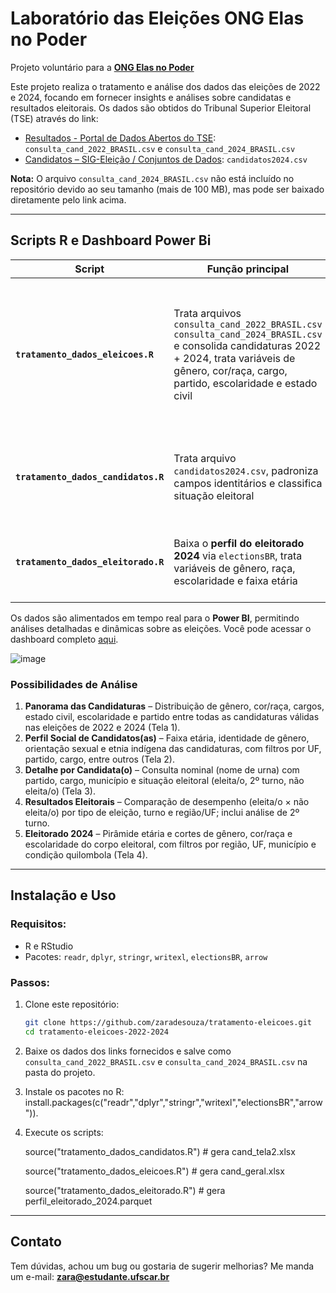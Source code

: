 # Laboratório das Eleições ONG Elas no Poder
Projeto voluntário para a **[ONG Elas no Poder](https://elasnopoder.org/)**


Este projeto realiza o tratamento e análise dos dados das eleições de 2022 e 2024, focando em fornecer insights e análises sobre candidatas e resultados eleitorais. 
Os dados são obtidos do Tribunal Superior Eleitoral (TSE) através do link:

- [Resultados - Portal de Dados Abertos do TSE](https://dadosabertos.tse.jus.br/dataset/?groups=resultados): `consulta_cand_2022_BRASIL.csv` e `consulta_cand_2024_BRASIL.csv`
- [Candidatos – SIG-Eleição / Conjuntos de Dados](https://sig.tse.jus.br/ords/dwapr/r/seai/sig-eleicao-arquivo/conjuntos-de-dados?p10_nm_modulo=candidatura): `candidatos2024.csv` 

**Nota:** O arquivo `consulta_cand_2024_BRASIL.csv` não está incluído no repositório devido ao seu tamanho (mais de 100 MB), mas pode ser baixado diretamente pelo link acima.

---

## Scripts R e Dashboard Power Bi

| Script | Função principal |       Telas Power BI       | Arquivo(s) gerados |
|--------|-----------------|----------------------------|--------------------|
| **`tratamento_dados_eleicoes.R`** | Trata arquivos `consulta_cand_2022_BRASIL.csv`  `consulta_cand_2024_BRASIL.csv` e consolida candidaturas 2022 + 2024, trata variáveis de gênero, cor/raça, cargo, partido, escolaridade e estado civil | **Tela 1 – PANORAMA** (distribuição de gênero, raça, cargos, etc.)<br><br>**Tela 3 – CANDIDATOS(AS)** (lista nome de urna, partido, cargo, município, situação) | `cand_geral.xlsx` |
| **`tratamento_dados_candidatos.R`** | Trata arquivo `candidatos2024.csv`, padroniza campos identitários e classifica situação eleitoral | **Tela 2 – PERFIL SOCIAL** <br>(faixa etária, identidade de gênero, orientação sexual, etnia indígena) | `cand_tela2.xlsx` |
| **`tratamento_dados_eleitorado.R`** | Baixa o **perfil do eleitorado 2024** via `electionsBR`, trata variáveis de gênero, raça, escolaridade e faixa etária | **Tela 4 – ELEITORADO** (piramide etária, gênero, cor/raça, escolaridade, totais) | `perfil_eleitorado_2024.parquet` |

Os dados são alimentados em tempo real para o **Power BI**, permitindo análises detalhadas e dinâmicas sobre as eleições. 
Você pode acessar o dashboard completo [aqui](https://app.powerbi.com/view?r=eyJrIjoiNGE2MmY2Y2YtYzEzYy00ZjUwLWFjODYtZGI2ODNlZThiZmNiIiwidCI6IjVjYTI0MTc0LWYxMzgtNGZlMS1iODY2LWFjZWFlOTRiZjk5MiJ9).

![image](https://github.com/user-attachments/assets/b9862e3b-16a5-46c8-9874-495962a55384)

### Possibilidades de Análise

1. **Panorama das Candidaturas** – Distribuição de gênero, cor/raça, cargos, estado civil, escolaridade e partido entre todas as candidaturas válidas nas eleições de 2022 e 2024 (Tela 1).  
2. **Perfil Social de Candidatos(as)** – Faixa etária, identidade de gênero, orientação sexual e etnia indígena das candidaturas, com filtros por UF, partido, cargo, entre outros (Tela 2). 
3. **Detalhe por Candidata(o)** – Consulta nominal (nome de urna) com partido, cargo, município e situação eleitoral (eleita/o, 2º turno, não eleita/o) (Tela 3).
4. **Resultados Eleitorais** – Comparação de desempenho (eleita/o × não eleita/o) por tipo de eleição, turno e região/UF; inclui análise de 2º turno.  
5. **Eleitorado 2024** – Pirâmide etária e cortes de gênero, cor/raça e escolaridade do corpo eleitoral, com filtros por região, UF, município e condição quilombola (Tela 4).

---

## Instalação e Uso

### Requisitos:

- R e RStudio 
- Pacotes: `readr`, `dplyr`, `stringr`, `writexl`, `electionsBR`, `arrow`

### Passos:

1. Clone este repositório:

   ```bash
   git clone https://github.com/zaradesouza/tratamento-eleicoes.git
   cd tratamento-eleicoes-2022-2024
   ```

2. Baixe os dados dos links fornecidos e salve como `consulta_cand_2022_BRASIL.csv` e `consulta_cand_2024_BRASIL.csv` na pasta do projeto.
3. Instale os pacotes no R: install.packages(c("readr","dplyr","stringr","writexl","electionsBR","arrow")).
5. Execute os scripts:
   
   source("tratamento_dados_candidatos.R")   # gera cand_tela2.xlsx
   
   source("tratamento_dados_eleicoes.R")  # gera cand_geral.xlsx
   
   source("tratamento_dados_eleitorado.R")  # gera perfil_eleitorado_2024.parquet

---

## Contato

Tem dúvidas, achou um bug ou gostaria de sugerir melhorias? 
Me manda um e-mail: [**zara@estudante.ufscar.br**](mailto:zara@estudante.ufscar.br)
